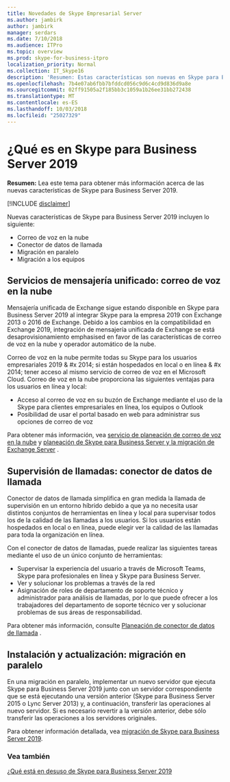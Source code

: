```yaml
---
title: Novedades de Skype Empresarial Server
ms.author: jambirk
author: jambirk
manager: serdars
ms.date: 7/10/2018
ms.audience: ITPro
ms.topic: overview
ms.prod: skype-for-business-itpro
localization_priority: Normal
ms.collection: IT_Skype16
description: 'Resumen: Estas características son nuevas en Skype para Business Server 2019.'
ms.openlocfilehash: 7b4e07ab6fbb7bfddcd056c9d6c4cd9d836d9a8e
ms.sourcegitcommit: 02ff91505a2f185bb3c1059a1b26ee31bb272438
ms.translationtype: MT
ms.contentlocale: es-ES
ms.lasthandoff: 10/03/2018
ms.locfileid: "25027329"
---
```

# <a name="whats-in-skype-for-business-server-2019"></a>¿Qué es en Skype para Business Server 2019 

**Resumen:** Lea este tema para obtener más información acerca de las nuevas características de Skype para Business Server 2019.  

[!INCLUDE [disclaimer](disclaimer.md)]

Nuevas características de Skype para Business Server 2019 incluyen lo siguiente:
  
- Correo de voz en la nube  
- Conector de datos de llamada
- Migración en paralelo
- Migración a los equipos

## <a name="unified-messaging-services-cloud-voicemail"></a>Servicios de mensajería unificado: correo de voz en la nube 

Mensajería unificada de Exchange sigue estando disponible en Skype para Business Server 2019 al integrar Skype para la empresa 2019 con Exchange 2013 o 2016 de Exchange. Debido a los cambios en la compatibilidad en Exchange 2019, integración de mensajería unificada de Exchange se está desaprovisionamiento emphasised en favor de las características de correo de voz en la nube y operador automático de la nube.  

Correo de voz en la nube permite todas su Skype para los usuarios empresariales 2019 & #x 2014; si están hospedados en local o en línea & #x 2014; tener acceso al mismo servicio de correo de voz en el Microsoft Cloud. Correo de voz en la nube proporciona las siguientes ventajas para los usuarios en línea y local:

- Acceso al correo de voz en su buzón de Exchange mediante el uso de la Skype para clientes empresariales en línea, los equipos o Outlook 
- Posibilidad de usar el portal basado en web para administrar sus opciones de correo de voz

Para obtener más información, vea [servicio de planeación de correo de voz en la nube](hybrid/plan-cloud-voicemail.md) y [planeación de Skype para Business Server y la migración de Exchange Server](hybrid/plan-um-migration.md) .
  
## <a name="call-monitoring-call-data-connector"></a>Supervisión de llamadas: conector de datos de llamada

Conector de datos de llamada simplifica en gran medida la llamada de supervisión en un entorno híbrido debido a que ya no necesita usar distintos conjuntos de herramientas en línea y local para supervisar todos los de la calidad de las llamadas a los usuarios.  Si los usuarios están hospedados en local o en línea, puede elegir ver la calidad de las llamadas para toda la organización en línea.

Con el conector de datos de llamadas, puede realizar las siguientes tareas mediante el uso de un único conjunto de herramientas:

- Supervisar la experiencia del usuario a través de Microsoft Teams, Skype para profesionales en línea y Skype para Business Server.
- Ver y solucionar los problemas a través de la red
- Asignación de roles de departamento de soporte técnico y administrador para análisis de llamadas, por lo que puede ofrecer a los trabajadores del departamento de soporte técnico ver y solucionar problemas de sus áreas de responsabilidad. 

Para obtener más información, consulte [Planeación de conector de datos de llamada](hybrid/plan-call-data-connector.md) .
  


## <a name="installation-and-upgrade-side-by-side-migration"></a>Instalación y actualización: migración en paralelo

En una migración en paralelo, implementar un nuevo servidor que ejecuta Skype para Business Server 2019 junto con un servidor correspondiente que se está ejecutando una versión anterior (Skype para Business Server 2015 o Lync Server 2013) y, a continuación, transferir las operaciones al nuevo servidor. Si es necesario revertir a la versión anterior, debe sólo transferir las operaciones a los servidores originales. 

Para obtener información detallada, vea [migración de Skype para Business Server 2019](migration/migration-to-skype-for-business-server-2019.md).

### <a name="see-also"></a>Vea también

[¿Qué está en desuso de Skype para Business Server 2019](deprecated.md)